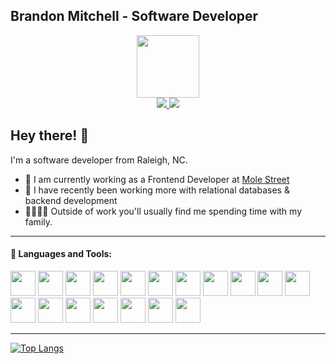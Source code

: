 
## Brandon Mitchell - Software Developer

<div align="center">
   <img src="https://media.giphy.com/media/eNAsjO55tPbgaor7ma/giphy.gif" width="100" />

<div>
   <a href="https://www.linkedin.com/in/brandonmitchell217">
      <img src="https://img.shields.io/badge/LinkedIn-0077B5?style=for-the-badge&logo=linkedin&logoColor=white" />
   </a>
   <a href="mailto:brandonmitchell217@gmail.com">
      <img src="https://img.shields.io/badge/Gmail-D14836?style=for-the-badge&logo=gmail&logoColor=white" />
   </a>
</div>
</div>

<div>
   <h2>Hey there! 👋</h2>
   <p>I'm a software developer from Raleigh, NC.</p>
</div>

- 💼 I am currently working as a Frontend Developer at <a href="https://www.molestreet.com/">Mole Street</a>
- 🌱 I have recently been working more with relational databases & backend development
- 👨‍👩‍👧‍👦 Outside of work you'll usually find me spending time with my family.

---


#### 🧰 Languages and Tools:

<div>
<img src="https://cdn.jsdelivr.net/gh/devicons/devicon/icons/html5/html5-original.svg" width="40" />
<img src="https://cdn.jsdelivr.net/gh/devicons/devicon/icons/css3/css3-original.svg" width="40" />
<img src="https://cdn.jsdelivr.net/gh/devicons/devicon/icons/javascript/javascript-original.svg" width="40" />
<img src="https://cdn.jsdelivr.net/gh/devicons/devicon/icons/typescript/typescript-original.svg" width="40" />
<img src="https://cdn.jsdelivr.net/gh/devicons/devicon/icons/react/react-original.svg" width="40" />
<img src="https://cdn.jsdelivr.net/gh/devicons/devicon/icons/nextjs/nextjs-original.svg" width="40" />
<img src="https://cdn.jsdelivr.net/gh/devicons/devicon@latest/icons/astro/astro-original.svg" width="40" />          
<img src="https://cdn.jsdelivr.net/gh/devicons/devicon@latest/icons/vuejs/vuejs-original.svg" width="40" />
<img src="https://cdn.jsdelivr.net/gh/devicons/devicon@latest/icons/tailwindcss/tailwindcss-original.svg" width="40" />          
<img src="https://cdn.jsdelivr.net/gh/devicons/devicon/icons/bootstrap/bootstrap-original.svg" width="40" />
<img src="https://cdn.jsdelivr.net/gh/devicons/devicon/icons/sass/sass-original.svg" width="40" />
<img src="https://avatars.githubusercontent.com/u/20658825?s=48&v=4" width="40" />
<img src="https://logosandtypes.com/wp-content/uploads/2020/07/hubspot.svg" width="40" />
<img src="https://cdn.jsdelivr.net/gh/devicons/devicon/icons/photoshop/photoshop-plain.svg" width="40" />
<img src="https://cdn.jsdelivr.net/gh/devicons/devicon/icons/xd/xd-plain.svg" width="40" />
<img src="https://cdn.jsdelivr.net/gh/devicons/devicon/icons/illustrator/illustrator-plain.svg" width="40" />
<img src="https://cdn.jsdelivr.net/gh/devicons/devicon/icons/figma/figma-original.svg" width="40" />
<img src="https://cdn.jsdelivr.net/gh/devicons/devicon/icons/github/github-original.svg" width="40" />
</div>

---

[![Top Langs](https://github-readme-stats.vercel.app/api/top-langs/?username=brandonmitchell217&layout=compact&theme=vision-friendly-dark)](https://github.com/anuraghazra/github-readme-stats)
